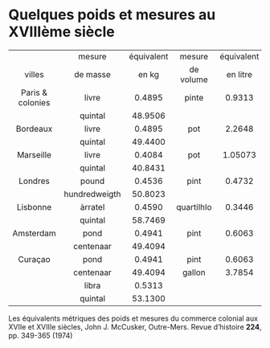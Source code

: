 # Quelques poids et mesures au XVIIIème siècle
|                  |                                |            |            |            |
|:----------------:|:------------------------------:|:----------:|:----------:|:----------:|
|                  |             mesure             | équivalent |   mesure   | équivalent |
|      villes      |            de masse            |    en kg   |  de volume |  en litre  |
| Paris & colonies |              livre             |   0.4895   |    pinte   |   0.9313   |
|                  |             quintal            |   48.9506  |            |            |
|     Bordeaux     |              livre             |   0.4895   |     pot    |   2.2648   |
|                  |             quintal            |   49.4400  |            |            |
|     Marseille    |              livre             |   0.4084   |     pot    |   1.05073  |
|                  |             quintal            |   40.8431  |            |            |
|      Londres     |              pound             |   0.4536   |    pint    |   0.4732   |
|                  |          hundredweigth         |   50.8023  |            |            |
|     Lisbonne     |             àrratel 	      |   0.4590   | quartilhlo |   0.3446   |
|                  |             quintal            |   58.7469  |            |            |
|     Amsterdam    |              pond              |   0.4941   |    pint    |   0.6063   |
|                  |            centenaar           |   49.4094  |            |            |
|      Curaçao     |              pond              |   0.4941   |    pint    |   0.6063   |
|                  |            centenaar           |   49.4094  |   gallon   |   3.7854   |
|                  |              libra             |   0.5313   |            |            |
|                  |             quintal            |   53.1300  |            |            |

Les équivalents métriques des poids et mesures du commerce colonial aux
XVIIe et XVIIIe siècles, John J. McCusker, Outre-Mers. Revue d’histoire
**224**, pp. 349-365 (1974)
